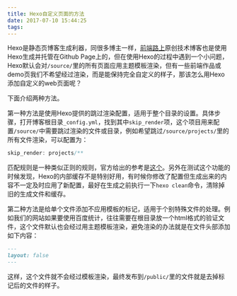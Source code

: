 ```yaml
---
title: Hexo自定义页面的方法
date: 2017-07-10 15:44:25
tags:
---
```


Hexo是静态页博客生成利器，同很多博主一样，[前端路上](//refined-x.com)原创技术博客也是使用Hexo生成并托管在Github Page上的，但在使用Hexo的过程中遇到一个小问题，Hexo默认会对`/source/`里的所有页面应用主题模板渲染，但有一些前端作品或demo页我们不希望经过渲染，而是能保持完全自定义的样子，那该怎么用Hexo添加自定义的web页面呢？

<!-- more -->

下面介绍两种方法。

第一种方法是使用Hexo提供的跳过渲染配置，适用于整个目录的设置。具体步骤，打开博客根目录`_config.yml`，找到其中`skip_render`项，这个项目用来配置`/source/`中需要跳过渲染的文件或目录，例如希望跳过`/source/projects/`里的所有文件渲染，可以配置为：  

```js
skip_render: projects/**

```

匹配规则是一种类似正则的规则，官方给出的参考是[这个](https://github.com/isaacs/minimatch)。另外在测试这个功能的时候发现，Hexo的内部缓存不是特别好用，有时候你修改了配置但生成出来的内容不一定及时应用了新配置，最好在生成之前执行一下`hexo clean`命令，清除掉旧的生成文件和缓存。

第二种方法是给单个文件添加不应用模板的标记，适用于个别特殊文件的处理。例如我们的网站如果要使用百度统计，往往需要在根目录放一个html格式的验证文件，这个文件默认也会经过用主题模板渲染，避免渲染的办法就是在文件头部添加如下内容：  

```markdown
---
layout: false
---
```

这样，这个文件就不会经过模板渲染，最终发布到`/public/`里的文件就是去掉标记后的文件的样子。

